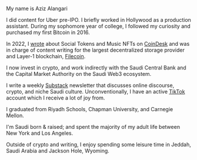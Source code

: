 <!DOCTYPE html>
<html lang="en">
<head>
  <meta charset="UTF-8">
  <meta name="viewport" content="width=device-width, initial-scale=1">


  <!-- Google Fonts: Lora -->
  <link rel="preconnect" href="https://fonts.googleapis.com">
  <link rel="preconnect" href="https://fonts.gstatic.com" crossorigin>
  <link href="https://fonts.googleapis.com/css2?family=Lora:wght@400;300&display=swap" rel="stylesheet">

 
</head>
<body>

  </header>

  <main>
 
My name is Aziz Alangari

I did content for Uber pre-IPO. I briefly worked in Hollywood as a production assistant. During my sophomore year of college, I followed my curiosity and purchased my first Bitcoin in 2016.

In 2022, I <a href="https://www.coindesk.com/author/aziz-alangari?_gl=1*y8bww*_up*MQ..*_ga*NjU0NDg3NDkzLjE3NTg4MTcwMjM.*_ga_VM3STRYVN8*czE3NTg4MTcwMjEkbzEkZzAkdDE3NTg4MTcwMjEkajYwJGwwJGgxMjM5NTAzNTI5">wrote</a> about Social Tokens and Music NFTs on <a href="https://www.coindesk.com/author/aziz-alangari?_gl=1*y8bww*_up*MQ..*_ga*NjU0NDg3NDkzLjE3NTg4MTcwMjM.*_ga_VM3STRYVN8*czE3NTg4MTcwMjEkbzEkZzAkdDE3NTg4MTcwMjEkajYwJGwwJGgxMjM5NTAzNTI5">CoinDesk</a> and was in charge of content writing for the largest decentralized storage provider and Layer-1 blockchain, <a href="https://filecoin.io">Filecoin</a>. 

I now invest in crypto, and work indirectly with the Saudi Central Bank and the Capital Market Authority on the Saudi Web3 ecosystem.

I write a weekly <a href="https://asease.substack.com">Substack</a> newsletter that discusses online discourse, crypto, and niche Saudi culture. Unconventionally, I have an active 
<a href="https://tiktok.com/@alan__gari">TikTok</a> account which I receive a lot of joy from.

I graduated from Riyadh Schools, Chapman University, and Carnegie Mellon.

I'm Saudi born & raised; and spent the majority of my adult life between New York and Los Angeles.

Outside of crypto and writing, I enjoy spending some leisure time in Jeddah, Saudi Arabia and Jackson Hole, Wyoming.

  </main>


